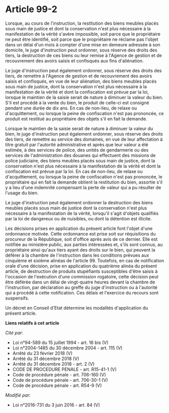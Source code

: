 # Article 99-2

Lorsque, au cours de l'instruction, la restitution des biens meubles placés sous main de justice et dont la conservation
n'est plus nécessaire à la manifestation de la vérité s'avère impossible, soit parce que le propriétaire ne peut être
identifié, soit parce que le propriétaire ne réclame pas l'objet dans un délai d'un mois à compter d'une mise en demeure
adressée à son domicile, le juge d'instruction peut ordonner, sous réserve des droits des tiers, la destruction de ces biens
ou leur remise à l'Agence de gestion et de recouvrement des avoirs saisis et confisqués aux fins d'aliénation. 

Le juge d'instruction peut également ordonner, sous réserve des droits des tiers, de remettre à l'Agence de gestion et de
recouvrement des avoirs saisis et confisqués, en vue de leur aliénation, des biens meubles placés sous main de justice, dont
la conservation n'est plus nécessaire à la manifestation de la vérité et dont la confiscation est prévue par la loi, lorsque
le maintien de la saisie serait de nature à diminuer la valeur du bien. S'il est procédé à la vente du bien, le produit de
celle-ci est consigné pendant une durée de dix ans. En cas de non-lieu, de relaxe ou d'acquittement, ou lorsque la peine de
confiscation n'est pas prononcée, ce produit est restitué au propriétaire des objets s'il en fait la demande. 

Lorsque le maintien de la saisie serait de nature à diminuer la valeur du bien, le juge d'instruction peut également
ordonner, sous réserve des droits des tiers, de remettre au service des domaines, en vue de leur affectation à titre gratuit
par l'autorité administrative et après que leur valeur a été estimée, à des services de police, des unités de gendarmerie ou
des services de l'administration des douanes qui effectuent des missions de police judiciaire, des biens meubles placés sous
main de justice, dont la conservation n'est plus nécessaire à la manifestation de la vérité et dont la confiscation est
prévue par la loi. En cas de non-lieu, de relaxe ou d'acquittement, ou lorsque la peine de confiscation n'est pas prononcée,
le propriétaire qui en fait la demande obtient la restitution du bien, assortie s'il y a lieu d'une indemnité compensant la
perte de valeur qui a pu résulter de l'usage du bien.

Le juge d'instruction peut également ordonner la destruction des biens meubles placés sous main de justice dont la
conservation n'est plus nécessaire à la manifestation de la vérité, lorsqu'il s'agit d'objets qualifiés par la loi de
dangereux ou de nuisibles, ou dont la détention est illicite. 

Les décisions prises en application du présent article font l'objet d'une ordonnance motivée. Cette ordonnance est prise soit
sur réquisitions du procureur de la République, soit d'office après avis de ce dernier. Elle est notifiée au ministère
public, aux parties intéressées et, s'ils sont connus, au propriétaire ainsi qu'aux tiers ayant des droits sur le bien, qui
peuvent la déférer à la chambre de l'instruction dans les conditions prévues aux cinquième et sixième alinéas de l'article
99. Toutefois, en cas de notification orale d'une décision, prise en application du quatrième alinéa du présent article, de
destruction de produits stupéfiants susceptibles d'être saisis à l'occasion de l'exécution d'une commission rogatoire, cette
décision peut être déférée dans un délai de vingt-quatre heures devant la chambre de l'instruction, par déclaration au greffe
du juge d'instruction ou à l'autorité qui a procédé à cette notification. Ces délais et l'exercice du recours sont
suspensifs. 

Un décret en Conseil d'Etat détermine les modalités d'application du présent article.

**Liens relatifs à cet article**

_Cité par_:

  - Loi n°94-589 du 15 juillet 1994 - art. 16 bis (V)
  - Loi n°2004-1485 du 30 décembre 2004 - art. 115 (V)
  - Arrêté du 23 février 2018 (V)
  - Arrêté du 31 décembre 2018 (V)
  - Arrêté du 31 décembre 2018 - art. 2 (V)
  - CODE DE PROCEDURE PENALE - art. R15-41-1 (V)
  - Code de procédure pénale - art. 706-160 (V)
  - Code de procédure pénale - art. 706-30-1 (V)
  - Code de procédure pénale - art. R54-9 (V)

_Modifié par_:

  - Loi n°2016-731 du 3 juin 2016 - art. 84 (V)
